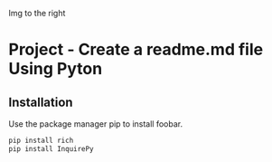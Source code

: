 Img to the right
# Project - Create a readme.md file Using Pyton

## Installation
Use the package manager pip to install foobar.
```bash
pip install rich
pip install InquirePy
```
